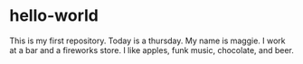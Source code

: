 # hello-world
This is my first repository. Today is a thursday.
My name is maggie. I work at a bar and a fireworks store. I like apples, funk music, chocolate, and beer. 
